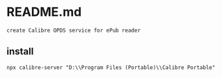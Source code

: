 # README.md

    create Calibre OPDS service for ePub reader

## install

```
npx calibre-server "D:\\Program Files (Portable)\\Calibre Portable"
```

